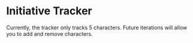 # Initiative Tracker
Currently, the tracker only tracks 5 characters.  Future iterations will allow you to add and remove characters.